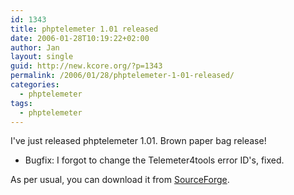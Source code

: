 ```yaml
---
id: 1343
title: phptelemeter 1.01 released
date: 2006-01-28T10:19:22+02:00
author: Jan
layout: single
guid: http://new.kcore.org/?p=1343
permalink: /2006/01/28/phptelemeter-1-01-released/
categories:
  - phptelemeter
tags:
  - phptelemeter
---
```

I've just released phptelemeter 1.01. Brown paper bag release!

  * Bugfix: I forgot to change the Telemeter4tools error ID's, fixed.

As per usual, you can download it from [SourceForge](http://sourceforge.net/projects/phptelemeter).